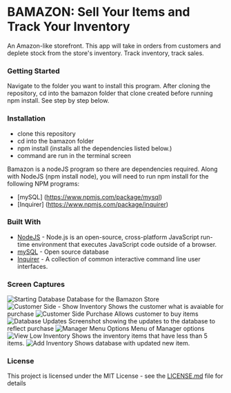 # BAMAZON: Sell Your Items and Track Your Inventory

An Amazon-like storefront. This app will take in orders from customers and deplete stock from the store's inventory. Track inventory, track sales.


### Getting Started

Navigate to the folder you want to install this program. After cloning the repository, cd into the bamazon folder that clone created before running npm install. See step by step below.


### Installation

- clone this repository
- cd into the bamazon folder
- npm install (installs all the dependencies listed below.)
- command are run in the terminal screen

Bamazon is a nodeJS program so there are dependencies required. Along with NodeJS (npm install node), you will need to run npm install for the following NPM programs:

* [mySQL] (https://www.npmjs.com/package/mysql)
* [Inquirer] (https://www.npmjs.com/package/inquirer)


### Built With

* [NodeJS](https://nodejs.org/en/) - Node.js is an open-source, cross-platform JavaScript run-time environment that executes JavaScript code outside of a browser.
* [mySQL](https://www.npmjs.com/package/mysql) - Open source database
* [Inquirer](https://www.npmjs.com/package/inquirer) - A collection of common interactive command line user interfaces. 

### Screen Captures

![Starting Database](images/bamazon-database.jpg)
Database for the Bamazon Store
![Customer Side - Show Inventory](images/screenshot01.jpg)
Shows the customer what is avaiable for purchase
![Customer Side Purchase](images/screenshot02.jpg)
Allows customer to buy items
![Database Updates](images/screenshot03.jpg)
Screenshot showing the updates to the database to reflect purchase
![Manager Menu Options](images/screenshot04.jpg)
Menu of Manager options
![View Low Inventory](images/screenshot05.jpg)
Shows the inventory items that have less than 5 items.
![Add Inventory](images/screenshot06.jpg)
Shows database with updated new item.


### License

This project is licensed under the MIT License - see the [LICENSE.md](LICENSE.md) file for details
